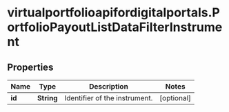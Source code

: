 # virtualportfolioapifordigitalportals.PortfolioPayoutListDataFilterInstrument

## Properties

Name | Type | Description | Notes
------------ | ------------- | ------------- | -------------
**id** | **String** | Identifier of the instrument. | [optional] 


